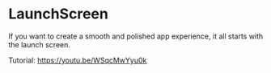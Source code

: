 # LaunchScreen

If you want to create a smooth and polished app experience, it all starts with the launch screen.

Tutorial: https://youtu.be/WSqcMwYyu0k
